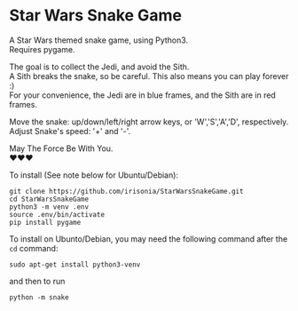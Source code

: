 # Star Wars Snake Game
A Star Wars themed snake game, using Python3.<br>
Requires pygame.

The goal is to collect the Jedi, and avoid the Sith.<br>
A Sith breaks the snake, so be careful. This also means you can play forever :)<br>
For your convenience, the Jedi are in blue frames, and the Sith are in red frames.<br>

Move the snake: up/down/left/right arrow keys, or 'W','S','A','D', respectively.<br>
Adjust Snake's speed: '+' and '-'.

May The Force Be With You.<br>
:heart::heart::heart:

To install (See note below for Ubuntu/Debian):
```
git clone https://github.com/irisonia/StarWarsSnakeGame.git
cd StarWarsSnakeGame
python3 -m venv .env
source .env/bin/activate
pip install pygame
```

To install on Ubunto/Debian, you may need the following command after the ```cd``` command:
```
sudo apt-get install python3-venv
```

and then to run
```
python -m snake
```
